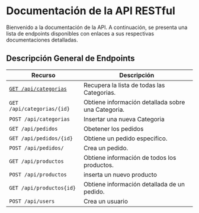 # Documentación de la API RESTful

Bienvenido a la documentación de la API. A continuación, se presenta una lista
de endpoints disponibles con enlaces a sus respectivas documentaciones detalladas.

## Descripción General de Endpoints

| Recurso                    | Descripción |
| -------------------------- | ----------- |
| [`GET /api/categorias`](./documentacion-ecommerce/docs/GET-Categorias.md)               | Recupera la lista de todas las Categorias. |
| `GET /api/categorias/{id}`        | Obtiene información detallada sobre una Categoria. |
| `POST /api/categorias`  | Insertar una nueva Categoria |
| `GET /api/pedidos`              | Obetener los pedidos |
| `GET /api/pedidos/{id}` | Obtiene un pedido especifico. |
| `POST /api/pedidos/`             | Crea un pedido. |
| `GET /api/productos`        | Obtiene información de todos los productos. |
| `POST /api/productos`        | inserta un nuevo producto |
| `GET /api/productos{id}`        | Obtiene información detallada de un pedido. |
| `POST /api/users`        | Crea un usuario |

